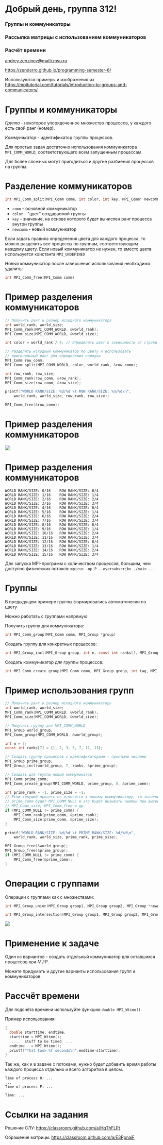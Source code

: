 # Добрый день, группа 312!

### Группы и коммуникаторы
### Рассылка матрицы с использованием коммуникаторов
### Расчёт времени

andrey.zenzinov@math.msu.ru  

https://zenderro.github.io/programming-semester-6/

Используются примеры и изображения из https://mpitutorial.com/tutorials/introduction-to-groups-and-communicators/

<style>
div.left-column {
  width: 44%;
  float: left;
}
div.right-column {
  width: 44%;
  float: right;
}
div.small {
  font-size: 0.8em;
}
div.fullwidth img {
  width: 100% !important;
}
</style>

# Группы и коммуникаторы

*Группа* - некоторое упорядоченное множество процессов, у каждого есть свой ранг (номер).

*Коммуникатор* - идентификатор группы процессов.

Для простых задач достаточно использования коммуникатора `MPI_COMM_WORLD`, соответствующего всем запущенным процессам.

Для более сложных могут пригодиться и другие разбиения процессов на группы.

# Разделение коммуникаторов

```c
int MPI_Comm_split(MPI_Comm comm, int color, int key, MPI_Comm* newcomm)
```

- `comm` - основной коммуникатор
- `color` - "цвет" создаваемой группы
- `key` - значение, на основе которого будет вычислен ранг процесса внутри группы
- `newcomm` - новый коммуникатор

Если задать правила определения цвета для каждого процесса, то можно разделить все процессы по группам, соответствующим каждому цвету. Если новый коммуникатор не нужен, то вместо цвета используется
константа `MPI_UNDEFINED`

Новый коммуникатор после завершения использования необходимо удалить:
```c
int MPI_Comm_free(MPI_Comm comm)
```


# Пример разделения коммуникаторов

```c
// Получить ранг и размер исходного коммуникатора
int world_rank, world_size;
MPI_Comm_rank(MPI_COMM_WORLD, &world_rank);
MPI_Comm_size(MPI_COMM_WORLD, &world_size);

int color = world_rank / 4; // Определить цвет в зависимости от строки

// Разделить исходный коммуникатор по цвету и использовать
// оригинальный ранг для определения порядка
MPI_Comm row_comm;
MPI_Comm_split(MPI_COMM_WORLD, color, world_rank, &row_comm);

int row_rank, row_size;
MPI_Comm_rank(row_comm, &row_rank);
MPI_Comm_size(row_comm, &row_size);

printf("WORLD RANK/SIZE: %d/%d \t ROW RANK/SIZE: %d/%d\n",
	world_rank, world_size, row_rank, row_size);

MPI_Comm_free(&row_comm);
```

# Пример разделения коммуникаторов

![](./images/comm_split.png)
    
# Пример разделения коммуникаторов

```
WORLD RANK/SIZE: 0/16 	 ROW RANK/SIZE: 0/4
WORLD RANK/SIZE: 1/16 	 ROW RANK/SIZE: 1/4
WORLD RANK/SIZE: 2/16 	 ROW RANK/SIZE: 2/4
WORLD RANK/SIZE: 3/16 	 ROW RANK/SIZE: 3/4
WORLD RANK/SIZE: 4/16 	 ROW RANK/SIZE: 0/4
WORLD RANK/SIZE: 5/16 	 ROW RANK/SIZE: 1/4
WORLD RANK/SIZE: 6/16 	 ROW RANK/SIZE: 2/4
WORLD RANK/SIZE: 7/16 	 ROW RANK/SIZE: 3/4
WORLD RANK/SIZE: 8/16 	 ROW RANK/SIZE: 0/4
WORLD RANK/SIZE: 9/16 	 ROW RANK/SIZE: 1/4
WORLD RANK/SIZE: 10/16 	 ROW RANK/SIZE: 2/4
WORLD RANK/SIZE: 11/16 	 ROW RANK/SIZE: 3/4
WORLD RANK/SIZE: 12/16 	 ROW RANK/SIZE: 0/4
WORLD RANK/SIZE: 13/16 	 ROW RANK/SIZE: 1/4
WORLD RANK/SIZE: 14/16 	 ROW RANK/SIZE: 2/4
WORLD RANK/SIZE: 15/16 	 ROW RANK/SIZE: 3/4
```

Для запуска MPI-программ с количеством процессов, большим, чем доступно физических потоков: `mpirun -np P --oversubscribe ./main ...`

# Группы

В предыдущем примере группы формировались автоматически по цвету

Можно работать с группами напрямую

Получить группу для коммуникатора:
```c
int MPI_Comm_group(MPI_Comm comm, MPI_Group *group)
```

Создать группу для конкретных процессов:
```c
int MPI_Group_incl(MPI_Group group, int n, const int ranks[], MPI_Group *newgroup)
```

Создать коммуникатор для группы процессов:
```c
int MPI_Comm_create_group(MPI_Comm comm, MPI_Group group, int tag, MPI_Comm *newcomm)
```

# Пример использования групп

```c
// Получить ранг и размер исходного коммуникатора
int world_rank, world_size;
MPI_Comm_rank(MPI_COMM_WORLD, &world_rank);
MPI_Comm_size(MPI_COMM_WORLD, &world_size);

// Получить группу для MPI_COMM_WORLD
MPI_Group world_group;
MPI_Comm_group(MPI_COMM_WORLD, &world_group);

int n = 7;
const int ranks[7] = {1, 2, 3, 5, 7, 11, 13};

// Создать группу процессов с идентификаторами - простыми числами
MPI_Group prime_group;
MPI_Group_incl(world_group, 7, ranks, &prime_group);

// Создать для группы новый коммуникатор
MPI_Comm prime_comm;
MPI_Comm_create_group(MPI_COMM_WORLD, prime_group, 0, &prime_comm);

int prime_rank = -1, prime_size = -1;
// Если текущий процесс не относится к новому коммуникатору, то значение
// prime_comm будет MPI_COMM_NULL и это будет вызывать ошибки при вызове 
// MPI_Comm_size, MPI_Comm_free и др. 
if (MPI_COMM_NULL != prime_comm) {
	MPI_Comm_rank(prime_comm, &prime_rank);
	MPI_Comm_size(prime_comm, &prime_size);
}

printf("WORLD RANK/SIZE: %d/%d \t PRIME RANK/SIZE: %d/%d\n",
	world_rank, world_size, prime_rank, prime_size);

MPI_Group_free(&world_group);
MPI_Group_free(&prime_group);
if (MPI_COMM_NULL != prime_comm) {
    MPI_Comm_free(&prime_comm);
}
```

# Операции с группами

Операции с группами как с множествами:

```c
int MPI_Group_union(MPI_Group group1, MPI_Group group2, MPI_Group *newgroup) // объединение

int MPI_Group_intersection(MPI_Group group1, MPI_Group group2, MPI_Group *newgroup) // пересечение
```

![](./images/groups.png)

# Применение к задаче

Один из вариантов - создать отдельный коммуникатор для оставшихся процессов при $N\not⋮ P$.

Можете придумать и другие варианты использования групп и коммуникаторов.

# Рассчёт времени

Для подсчёта времени используйте функцию `double MPI_Wtime()`

Пример использования:

```c
{
  double starttime, endtime;
  starttime = MPI_Wtime();
   ....  stuff to be timed  ...
  endtime   = MPI_Wtime();
  printf("That took %f seconds\n",endtime-starttime);
}
```

Так же, как и в задаче с потоками, нужно будет добавить время работы каждого процесса отдельно и всего алгоритма в целом.
```
Time of process 0: ...
...
Time of process P: ...

Time: ...
```

# Ссылки на задания

Решение СЛУ: https://classroom.github.com/a/HqThFLPt

Обращение матрицы: https://classroom.github.com/a/E3PpnaiF

